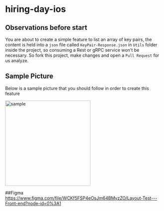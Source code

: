 # hiring-day-ios

## Observations before start
You are about to create a simple feature to list an array of key pairs, the content is held into a `json` file called `KeyPair-Response.json` in `Utils` folder inside the project, so consuming a Rest or gRPC service won't be necessary. So fork this project, make changes and open a `Pull Request` for us analyze.

## Sample Picture
Below is a sample picture that you should follow in order to create this feature

<img width="274" alt="sample" src="https://user-images.githubusercontent.com/10541956/139362451-c4b504fc-117a-4b33-b8b3-7a7a8b14cef4.png">

##Figma
https://www.figma.com/file/WCKf5FSP4eOsJm64BMyzZO/Layout-Test---Front-end?node-id=0%3A1

